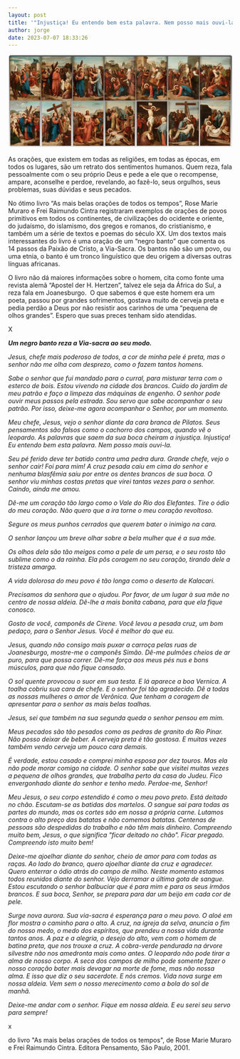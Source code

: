 ```yaml
---
layout: post
title: '"Injustiça! Eu entendo bem esta palavra. Nem posso mais ouvi-la."'
author: jorge
date: 2023-07-07 18:33:26
---
```

![](/uploads/viasacra2.png)

As orações, que existem em todas as religiões, em todas as épocas, em todos os lugares, são um retrato dos sentimentos humanos. Quem reza, fala pessoalmente com o seu próprio Deus e pede a ele que o recompense, ampare, aconselhe e perdoe, revelando, ao fazê-lo, seus orgulhos, seus problemas, suas dúvidas e seus pecados.

No ótimo livro “As mais belas orações de todos os tempos”, Rose Marie Muraro e Frei Raimundo Cintra registraram exemplos de orações de povos primitivos em todos os continentes, de civilizações do ocidente e oriente, do judaísmo, do islamismo, dos gregos e romanos, do cristianismo, e também um a série de textos e poemas do século XX. Um dos textos mais interessantes do livro é uma oração de um “negro banto” que comenta os 14 passos da Paixão de Cristo, a Via-Sacra. Os bantos não são um povo, ou uma etnia, o banto é um tronco linguístico que deu origem a diversas outras línguas africanas.

O livro não dá maiores informações sobre o homem, cita como fonte uma revista alemã “Apostel der H. Hertzen”, talvez ele seja da África do Sul, a reza fala em Joanesburgo.  O que sabemos é que este homem era um poeta, passou por grandes sofrimentos, gostava muito de cerveja preta e pedia perdão a Deus por não resistir aos carinhos de uma “pequena de olhos grandes”. Espero que suas preces tenham sido atendidas.

X

***Um negro banto reza a Via-sacra ao seu modo.***

*Jesus, chefe mais poderoso de todos, a cor de minha pele é preta, mas o senhor não me olha com desprezo, como o fazem tantos homens.* 

*Sabe o senhor que fui mandado para o curral, para misturar terra com o esterco de bois. Estou vivendo na cidade dos brancos. Cuido do jardim de meu patrão e faço a limpeza das máquinas de engenho. O senhor pode ouvir meus passos pela estrada. Sou servo que sabe acompanhar o seu patrão. Por isso, deixe-me agora acompanhar o Senhor, por um momento.*

*Meu chefe, Jesus, vejo o senhor diante da cara branca de Pilatos. Seus pensamentos são falsos como o cachorro dos campos, quando vê o leopardo. As palavras que saem da sua boca cheiram a injustiça. Injustiça! Eu entendo bem esta palavra. Nem posso mais ouvi-la.*

*Seu pé ferido deve ter batido contra uma pedra dura. Grande chefe, vejo o senhor cair! Foi para mim! A cruz pesada caiu em cima do senhor e nenhuma blasfêmia saiu por entre os dentes brancos de sua boca. O senhor viu minhas costas pretas que virei tantas vezes para o senhor. Caindo, ainda me amou.*

*Dê-me um coração tão largo como o Vale do Rio dos Elefantes. Tire o ódio do meu coração. Não quero que a ira torne o meu coração revoltoso.*

*Segure os meus punhos cerrados que querem bater o inimigo na cara.*

*O senhor lançou um breve olhar sobre a bela mulher que é a sua mãe.*

*Os olhos dela são tão meigos como a pele de um persa, e o seu rosto tão sublime como o da rainha. Ela pôs coragem no seu coração, tirando dele a tristeza amarga.*

*A vida dolorosa do meu povo é tão longa como o deserto de Kalacari.*

*Precisamos da senhora que o ajudou. Por favor, de um lugar à sua mãe no centro de nossa aldeia. Dê-lhe a mais bonita cabana, para que ela fique conosco.*

*Gosto de você, camponês de Cirene. Você levou a pesada cruz, um bom pedaço, para o Senhor Jesus. Você é melhor do que eu.*

*Jesus, quando não consigo mais puxar a carroça pelas ruas de Joanesburgo, mostre-me o camponês Simão. Dê-me pulmões cheios de ar puro, para que possa correr. Dê-me força aos meus pés nus e bons músculos, para que não fique cansado.*

*O sol quente provocou o suor em sua testa. E lá aparece a boa Vernica. A toalha cobriu sua cara de chefe. E o senhor foi tão agradecido. Dê a todas as nossas mulheres o amor de Verônica. Que tenham a coragem de apresentar para o senhor as mais belas toalhas.*

*Jesus, sei que também na sua segunda queda o senhor pensou em mim.*

*Meus pecados são tão pesados como as pedras de granito do Rio Pinar. Não posso deixar de beber. A cerveja preta é tão gostosa. E muitas vezes também vendo cerveja um pouco cara demais.*

*É verdade, estou casado e comprei minha esposa por dez touros. Mas ela não pode morar comigo na cidade. O senhor sabe que visitei muitas vezes a pequena de olhos grandes, que trabalha perto da casa do Judeu. Fico envergonhado diante do senhor e tenho medo. Perdoe-me, Senhor!*

*Meu Jesus, o seu corpo estendido é como o meu povo preto. Está deitado no chão. Escutam-se as batidas dos martelos. O sangue sai para todas as partes do mundo, mas os cortes são em nossa a própria carne. Lutamos contra o alto preço das batatas e não comemos batatas. Centenas de pessoas são despedidas do trabalho e não têm mais dinheiro. Compreendo muito bem, Jesus, o que significa "ficar deitado no chão". Ficar pregado. Compreendo isto muito bem!*

*Deixe-me ajoelhar diante do senhor, cheio de amor para com todas as raças. Ao lado do branco, quero ajoelhar diante da cruz e agradecer. Quero enterrar o ódio atrás do campo de milho. Neste momento estamos todos reunidos diante do senhor. Vejo derramar a última gota de sangue. Estou escutando o senhor balbuciar que é para mim e para os seus irmãos brancos. E sua boca, Senhor, se prepara para dar um beijo em cada cor de pele.*

*Surge nova aurora. Sua via-sacra é esperança para o meu povo. O aloé em flor mostra o caminho para o alto. A cruz, na igreja da selva, anuncia o fim do nosso medo, o medo dos espíritos, que prendeu a nossa vida durante tantos anos. A paz e a alegria, o desejo do alto, vem com o homem de batina preta, que nos trouxe a cruz. A cobra-verde pendurada na árvore silvestre não nos amedronta mais como antes. O leopardo não pode tirar a alma de nosso corpo. A seca dos campos de milho pode somente fazer o nosso coração bater mais devagar na morte de fome, mas não nossa alma. E isso que diz o seu sacerdote. E nós cremos. Vida nova surge em nossa aldeia. Vem sem o nosso merecimento como a bola do sol de manhã.*

*Deixe-me andar com o senhor. Fique em nossa aldeia. E eu serei seu servo para sempre!*

x

do livro "As mais belas orações de todos os tempos", de Rose Marie Muraro e Frei Raimundo Cintra. Editora Pensamento, São Paulo, 2001.